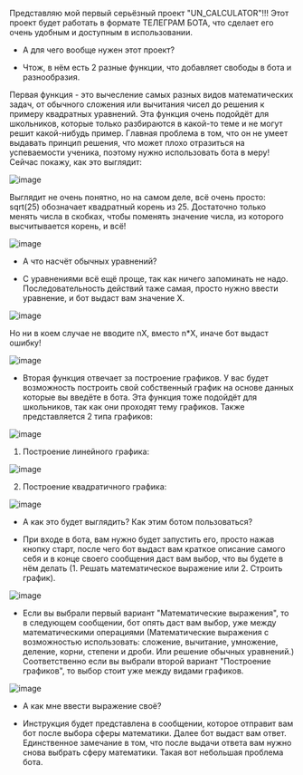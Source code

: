 Представляю мой первый серьёзный проект "UN_CALCULATOR"!!!
Этот проект будет работать в формате ТЕЛЕГРАМ БОТА, что сделает его очень удобным и доступным в использовании.
- А для чего вообще нужен этот проект?

- Чтож, в нём есть 2 разные функции, что добавляет свободы в бота и разнообразия.

Первая функция - это вычесление самых разных видов математических задач, от обычного сложения или вычитания чисел до решения к примеру квадратных уравнений. Эта функция очень подойдёт для школьников, которые только разбираются в какой-то теме и не могут решит какой-нибудь пример. Главная проблема в том, что он не умеет выдавать принцип решения, что может плохо отразиться на успеваемости ученика, поэтому нужно использовать бота в меру! Сейчас покажу, как это выглядит: 


![image](https://github.com/user-attachments/assets/8f159f91-e6de-44ef-9a54-deac6697db92)


Выглядит не очень понятно, но на самом деле, всё очень просто: sqrt(25) обозначает квадратный корень из 25. Достаточно только менять числа в скобках, чтобы поменять значение числа, из которого высчитывается корень, и всё!


![image](https://github.com/user-attachments/assets/102149e7-11a5-473b-a3b5-4dd4e573e3ea)


- А что насчёт обычных уравнений?

- С уравнениями всё ещё проще, так как ничего запоминать не надо. Последовательность действий таже самая, просто нужно ввести уравнение, и бот выдаст вам значение X.


![image](https://github.com/user-attachments/assets/61325e21-072d-45d9-9e10-4317fea87c20)


Но ни в коем случае не вводите nX, вместо n*X, иначе бот выдаст ошибку!


![image](https://github.com/user-attachments/assets/412b4149-341c-4969-b2e9-1e5cd55b75b5)


- Вторая функция отвечает за построение графиков. У вас будет возможность построить свой собственный график на основе данных которые вы введёте в бота. Эта функция тоже подойдёт для школьников, так как они проходят тему графиков. Также представляется 2 типа графиков:


![image](https://github.com/user-attachments/assets/9687973e-5370-404b-bfc1-9b336a98426a)


1) Построение линейного графика:


![image](https://github.com/user-attachments/assets/a5b6a58d-ccf9-476e-a4c6-fca7625125f9)


2) Построение квадратичного графика:


![image](https://github.com/user-attachments/assets/c0175e7e-861d-43ed-8fc2-02f3661888e5)


- А как это будет выглядить? Как этим ботом пользоваться?

- При входе в бота, вам нужно будет запустить его, просто нажав кнопку старт, после чего бот выдаст вам краткое описание самого себя и в конце своего сообщения даст вам выбор, что вы будете в нём делать (1. Решать математическое выражение или 2. Строить график).


![image](https://github.com/user-attachments/assets/85f50970-a511-4ff6-b78b-8e3424355e2a)

- Если вы выбрали первый вариант "Математические выражения", то в следующем сообщении, бот опять даст вам выбор, уже между математическими операциями (Математические выражения с возможностью использовать: сложение, вычитание, умножение, деление, корни, степени и дроби. Или решение обычных уравнений.) Соответственно если вы выбрали второй вариант "Построение графиков", то выбор стоит уже между видами графиков.


![image](https://github.com/user-attachments/assets/6faa2a9d-a9dd-4c19-bcd7-e0be96f77677)

- А как мне ввести выражение своё?

- Инструкция будет представлена в сообщении, которое отправит вам бот после выбора сферы математики. Далее бот выдаст вам ответ. Единственное замечание в том, что после выдачи ответа вам нужно снова выбрать сферу математики. Такая вот небольшая проблема бота. 
